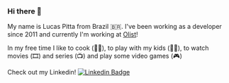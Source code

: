 ### Hi there 🤘

My name is Lucas Pitta from Brazil 🇧🇷. I've been working as a developer since 2011 and currently I'm working at [Olist](https://olist.com/)!

In my free time I like to cook (👨‍🍳), to play with my kids (👦👧), to watch movies (🎞️) and series (📺) and play some video games (🎮)

Check out my Linkedin!
[![Linkedin Badge](https://img.shields.io/badge/-LinkedIn-blue?style=flat-square&logo=Linkedin&logoColor=white&link=https://www.linkedin.com/in/lucas-pitta-02179a39)](https://www.linkedin.com/in/lucas-pitta-02179a39)
